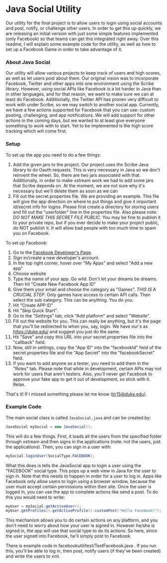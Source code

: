 # Java Social Utility

Our utility for the final project is to allow users to login using social accounts and post, notify, or challenge other users. In order to get this up quickly, we are releasing an initial version with just some simple features implemented (only Facebook) so that teams can get this integrated right away. Over this readme, I will explain some example code for the utility, as well as how to set up a Facebook Game in order to take advantage of it.

### About Java Social

Our utility will allow various projects to keep track of users and high scores, as well as let users post about them. Our original vision was to incorporate Facebook, Twitter and other apps into one environment using the Scribe library. However, using social APIs like Facebook is a lot harder in Java than in other languages, and for that reason, we want to make sure we can at least do Facebook. Additionally, the Twitter API has proven very difficult to work with under Scribe, so we may switch to another social app. Currently, we have a few actions supported for Facebook that you can use: custom posting, challenging, and app notifications. We will add support for other actions in the coming days, but we wanted to at least give everyone something to work with to start. Yet to be implemented is the high score tracking which will come first.

### Setup

To set up the app you need to do a few things:

1. Add the given jars to the project. Our project uses the Scribe Java library to do Oauth requests. This is very necessary in Java so we don't reinvent the wheel. So, there are two jars associated with that. Additionally, in order to make xstream work we had to add some jars that Scribe depends on. At the moment, we are not sure why it's necessary but we'll delete them as soon as we can
2. Fill out the secret.properties file. We are providing an example. This file will give the app direction on where to put things and give it important id/secret info for logins. Please first create a directory for storing users and fill out the "userfolder" line in the properties file. Also please note: *DO NOT MAKE THIS SECRET FILE PUBLIC*. You may be fine to publish it to your private repo, but if you ever decide to make your project public, do NOT publish it. It will allow bad people with too much time to spam you on Facebook.

To set up Facebook:
1. Go to the [Facebook Developer's Page](https://developers.facebook.com/).
2. Sign in/create a new developer's account.
3. In the top right corner, hover over "My Apps" and select "Add a new app"
4. Choose website
5. Type the name of your app. Go wild. Don't let your dreams be dreams. Then hit "Create New Facebook App ID"
6. Give them your email and choose the category as "Games". *THIS IS A CRUCIAL STEP*. Only games have access to certain API calls. Then select the sub category. This can be anything. You do you.
7. Hit "Create APP ID"
8. Hit "Skip Quick Start".
9. Go to the "Settings" tab, click "Add platform" and select "Website".
10. Fill out the website for you. This can really be anything, but it's the page that you'll be redirected to when you, say, login. We have our's as https://duke.edu/ and suggest you just do the same.
11. Hit "Save" and copy this URL into your secret.properties file into the "callback" field.
12. Now, still in settings, copy the "App ID" into the "facebookId" field of the secret.properties file and the "App Secret" into the "facebookSecret" field.
13. If you want to add anyone as a tester, you need to add them in the "Roles" tab. Please note that while in development, certain APIs may not work for users that aren't testers. Also, you'll never get Facebook to approve your fake app to get it out of development, so stick with it. Relax.

That's it! If I missed something please let me know (tjr15@duke.edu).

### Example Code

The main social class is called `JavaSocial.java` and can be created by:

```java
JavaSocial mySocial = new JavaSocial();
```
This will do a few things. First, it loads all the users from the specified folder through xstream and then signs in the applications (note: not the users, just the applications). Then, you can sign in a user with:
```java
mySocial.loginUser(SocialType.FACEBOOK);
```
What this does is tells the JavaSocial app to login a user using the "FACEBOOK" social type. This pops up a web view in Java for the user to sign in. Note that this needs to happen in order for a user to log in. Apps like Facebook only allow users to login using a browser window, because the user must accept certain permissions within their site. Once the user is logged in, you can use the app to complete actions like send a post. To do this you would need to write: 
```java
myUser = mySocial.getActiveUser();
myUser.getProfiles().getActiveProfile().customPost("Hello Facebook!");
```
This mechanism allows you to do certain actions on any platform, and you don't need to worry about how your user is signed in. However he/she is signed in, the app will use that social type to do its actions. So here, since the user signed into Facebook, he'll simply post to Facebook.

There is example code in facebookutil/test/TestFacebook.java . If you run this, you'll be able to log in, then post, notify users (if they've been created) and write the users to xml.
